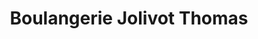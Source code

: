 ---
title: "Boulangerie Jolivot Thomas"
url: /fleury-sur-loire/boulangerie-jolivot-thomas/
shop: boulangerie
---